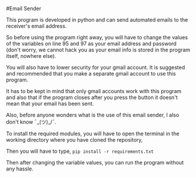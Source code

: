 #Email Sender

This program is developed in python and can send automated emails to the receiver's email address.

So before using the program right away, you will have to change the values of the variables on line 95 and 97 as your email address and password (don't worry, we cannot hack you as your email info is stored in the program itself, nowhere else). 

You will also have to lower security for your gmail account.
It is suggested and recommended that you make a separate gmail account to use this program.

It has to be kept in mind that only gmail accounts work with this program and also that if the program closes after you press the button it doesn't mean that your email has been sent.

Also, before anyone wonders what is the use of this email sender, I also don't know ¯\_(ツ)_/¯.

To install the required modules, you will have to open the terminal in the working directory where you have cloned the repository,

Then you will have to type,
```pip install -r requirements.txt```

Then after changing the variable values, you can run the program without any hassle.